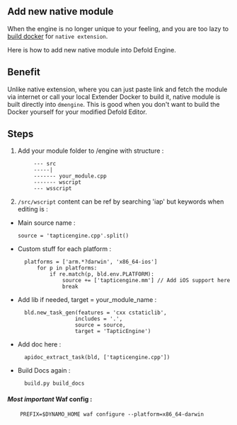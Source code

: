 ## Add new native module
When the engine is no longer unique to your feeling, and you are too lazy to [build docker](https://github.com/thetrung/build_defold_instruction/blob/master/how_to_Docker.md) for `native extension`.

Here is how to add new native module into Defold Engine.

## Benefit
Unlike native extension, where you can just paste link and fetch the module via internet or call your local Extender Docker to build it, native module is built directly into `dmengine`. This is good when you don't want to build the Docker yourself for your modified Defold Editor.

## Steps
1. Add your module folder to /engine with structure :

            --- src
            -----|
            ------- your_module.cpp
            ------- wscript
            --- wsscript

2. `/src/wscript` content can be ref by searching 'iap' but keywords when editing is :
- Main source name : 

      source = 'tapticengine.cpp'.split()
    
- Custom stuff for each platform :

        platforms = ['arm.*?darwin', 'x86_64-ios']
            for p in platforms:
                if re.match(p, bld.env.PLATFORM):
                    source += ['tapticengine.mm'] // Add iOS support here
                    break
                
- Add lib if needed, target = your_module_name :

        bld.new_task_gen(features = 'cxx cstaticlib',
                        includes = '.',
                        source = source,
                        target = 'TapticEngine')
                    
- Add doc here :

        apidoc_extract_task(bld, ['tapticengine.cpp'])
        
- Build Docs again :

        build.py build_docs
        
#### *Most important* Waf config :

        PREFIX=$DYNAMO_HOME waf configure --platform=x86_64-darwin
    
